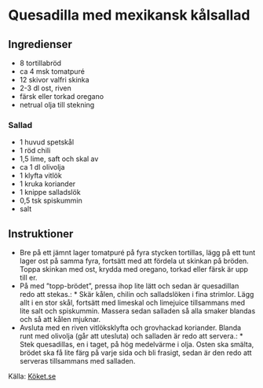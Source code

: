 # Quesadilla med mexikansk kålsallad

## Ingredienser

* 8  tortillabröd
* ca 4 msk tomatpuré
* 12 skivor valfri skinka
* 2-3 dl ost, riven
*   färsk eller torkad oregano
*   netrual olja till stekning

### Sallad
* 1 huvud spetskål
* 1  röd chili
* 1,5  lime, saft och skal av
* ca 1 dl olivolja
* 1 klyfta vitlök
* 1 kruka koriander
* 1 knippe salladslök
* 0,5 tsk spiskummin
*   salt

## Instruktioner

* Bre på ett jämnt lager tomatpuré på fyra stycken tortillas, lägg på ett tunt lager ost på samma fyra, fortsätt med att fördela ut skinkan på bröden. Toppa skinkan med ost, krydda med oregano, torkad eller färsk är upp till er.
* På med ”topp-brödet”, pressa ihop lite lätt och sedan är quesadillan redo att stekas.: * Skär kålen, chilin och salladslöken i fina strimlor. Lägg allt i en stor skål, fortsätt med limeskal och limejuice tillsammans med lite salt och spiskummin. Massera sedan salladen så alla smaker blandas och så att kålen mjuknar.
* Avsluta med en riven vitlöksklyfta och grovhackad koriander. Blanda runt med olivolja (går att utesluta) och salladen är redo att servera.: * Stek quesadillas, en i taget, på hög medelvärme i olja. Osten ska smälta, brödet ska få lite färg på varje sida och bli frasigt, sedan är den redo att serveras tillsammans med salladen.

Källa: [Köket.se](https://www.koket.se/mitt-kok/tommy-myllymaki/quesadilla-med-mexikansk-kalsallad/)